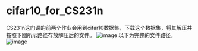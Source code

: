 # cifar10_for_CS231n
CS231n这门课的前两个作业会用到cifar10数据集，下载这个数据集，将其解压并按照下图所示路径存放解压后的文件。
![image](https://github.com/BaoWentz/cifar10_for_CS231n/blob/master/path.png)
以下为完整的文件路径。
![image](https://github.com/BaoWentz/cifar10_for_CS231n/blob/master/files.png)
